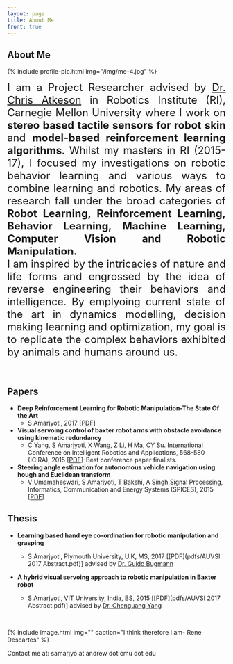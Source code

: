 ```yaml
---
layout: page
title: About Me
front: true
---
```


## About Me

{%
    include profile-pic.html
    img="/img/me-4.jpg"
%}

<div style="text-align: justify">
<font size="+2">
I am a Project Researcher advised by <a href="http://www.cs.cmu.edu/~cga/">Dr. Chris Atkeson</a> in Robotics Institute (RI), Carnegie Mellon University where I work on <b>stereo based tactile sensors for robot skin</b> and <b>model-based reinforcement learning algorithms</b>. Whilst my masters in RI (2015-17), I focused my investigations on robotic behavior learning and various ways to combine learning and robotics. My areas of research fall under the broad categories of <b>Robot Learning, Reinforcement Learning, Behavior Learning, Machine Learning, Computer Vision and Robotic Manipulation.</b> <br />
I am inspired by the intricacies of nature and life forms and engrossed by the idea of reverse engineering their behaviors and intelligence. By emplyoing current state of the art in dynamics modelling, decision making learning and optimization, my goal is to replicate the complex behaviors exhibited by animals and humans around us.

</font>
</div>


  
<br />
<br />

## Papers

* **Deep Reinforcement Learning for Robotic Manipulation-The State Of the Art**
	* S Amarjyoti, 2017 [[PDF]](pdfs/tracking-vehicles-equipped-with-dsrc.pdf)
* **Visual servoing control of baxter robot arms with obstacle avoidance using kinematic redundancy**
    * C Yang, S Amarjyoti, X Wang, Z Li, H Ma, CY Su. International Conference on Intelligent Robotics and Applications, 568-580 (ICIRA), 2015 [[PDF](pdfs/pomdpy-extensible-framework.pdf)]-Best conference paper finalists.
* **Steering angle estimation for autonomous vehicle navigation using hough and Euclidean transform**
    * V Umamaheswari, S Amarjyoti, T Bakshi, A Singh,Signal Processing, Informatics, Communication and Energy Systems (SPICES), 2015 [[PDF](pdfs/ICCAS2015.pdf)]


## Thesis

* **Learning based hand eye co-ordination for robotic manipulation and grasping**
    * S Amarjyoti, Plymouth University, U.K, MS, 2017 [[PDF](pdfs/AUVSI 2017 Abstract.pdf)] advised by [Dr. Guido Bugmann](https://www.plymouth.ac.uk/staff/guido-bugmann)

* **A hybrid visual servoing approach to robotic manipulation in Baxter robot**
    * S Amarjyoti, VIT University, India, BS, 2015 [[PDF](pdfs/AUVSI 2017 Abstract.pdf)] advised by [Dr. Chenguang Yang](http://www.swansea.ac.uk/staff/engineering/chenguang.yang/#publications=is-expanded&teaching=is-expanded)

<br>

{%
    include image.html
    img=""
    caption="I think therefore I am- Rene Descartes"
%}

Contact me at: samarjyo at andrew dot cmu dot edu
